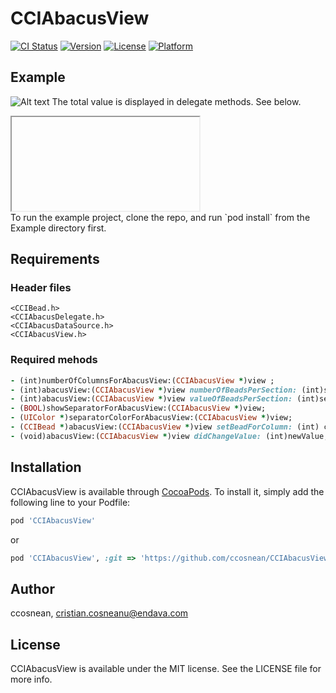 # CCIAbacusView

[![CI Status](http://img.shields.io/travis/ccosnean/CCIAbacusView.svg?style=flat)](https://travis-ci.org/ccosnean/CCIAbacusView)
[![Version](https://img.shields.io/cocoapods/v/CCIAbacusView.svg?style=flat)](http://cocoapods.org/pods/CCIAbacusView)
[![License](https://img.shields.io/cocoapods/l/CCIAbacusView.svg?style=flat)](http://cocoapods.org/pods/CCIAbacusView)
[![Platform](https://img.shields.io/cocoapods/p/CCIAbacusView.svg?style=flat)](http://cocoapods.org/pods/CCIAbacusView)

## Example

![Alt text](https://github.com/ccosnean/CCIAbacusView/blob/master/CCIAbacusView/Assets/CCIAbacusViewDemo.gif)
The total value is displayed in delegate methods. See below.

<iframe href="https://appetize.io/embed/w085x91z9bdq6h1khk6y8c59uc?device=iphone6s&scale=75&orientation=portrait&osVersion=11.0">Appetize.io Demo</iframe>
<br>
To run the example project, clone the repo, and run `pod install` from the Example directory first.

## Requirements

### Header files
    <CCIBead.h>
    <CCIAbacusDelegate.h>
    <CCIAbacusDataSource.h>
    <CCIAbacusView.h>

### Required mehods

```ruby
- (int)numberOfColumnsForAbacusView:(CCIAbacusView *)view ;
- (int)abacusView:(CCIAbacusView *)view numberOfBeadsPerSection: (int)sectionNumber;
- (int)abacusView:(CCIAbacusView *)view valueOfBeadsPerSection: (int)sectionNumber;
- (BOOL)showSeparatorForAbacusView:(CCIAbacusView *)view;
- (UIColor *)separatorColorForAbacusView:(CCIAbacusView *)view;
- (CCIBead *)abacusView:(CCIAbacusView *)view setBeadForColumn: (int) column withIndex: (int)index;
- (void)abacusView:(CCIAbacusView *)view didChangeValue: (int)newValue;
```
## Installation

CCIAbacusView is available through [CocoaPods](http://cocoapods.org). To install
it, simply add the following line to your Podfile:

```ruby
pod 'CCIAbacusView'
```
or

```ruby
pod 'CCIAbacusView', :git => 'https://github.com/ccosnean/CCIAbacusView.git'
```

## Author

ccosnean, cristian.cosneanu@endava.com

## License

CCIAbacusView is available under the MIT license. See the LICENSE file for more info.
